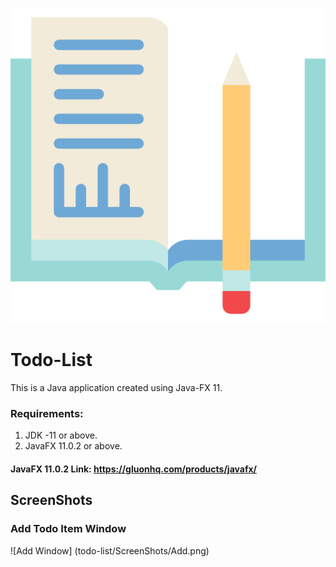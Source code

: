 ![GitHub Logo](/src/com/saransh/todolist/icon/icon.png)
# Todo-List
This is a Java application created using Java-FX 11.

### Requirements:
1. JDK -11 or above.
2. JavaFX 11.0.2 or above.
#### JavaFX 11.0.2 Link: https://gluonhq.com/products/javafx/

## ScreenShots

### Add Todo Item Window
![Add Window] (todo-list/ScreenShots/Add.png)
